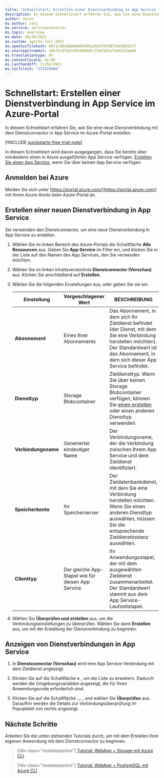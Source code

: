 ```yaml
---
title: 'Schnellstart: Erstellen einer Dienstverbindung in App Service im Azure-Portal'
description: In diesem Schnellstart erfahren Sie, wie Sie eine Dienstverbindung in App Service im Azure-Portal herstellen.
author: shizn
ms.author: xshi
ms.service: serviceconnector
ms.topic: overview
ms.date: 10/29/2021
ms.custom: ignite-fall-2021
ms.openlocfilehash: 04f1c00340e8d46d495a28e3f0fd973e93991b77
ms.sourcegitcommit: 106f5c9fa5c6d3498dd1cfe63181a7ed4125ae6d
ms.translationtype: HT
ms.contentlocale: de-DE
ms.lasthandoff: 11/02/2021
ms.locfileid: "131029486"
---
```

# <a name="quickstart-create-a-service-connection-in-app-service-from-azure-portal"></a>Schnellstart: Erstellen einer Dienstverbindung in App Service im Azure-Portal

In diesem Schnellstart erfahren Sie, wie Sie eine neue Dienstverbindung mit dem Dienstconnector in App Service im Azure-Portal erstellen.

[!INCLUDE [quickstarts-free-trial-note](../../includes/quickstarts-free-trial-note.md)]

In diesem Schnellstart wird davon ausgegangen, dass Sie bereits über mindestens einen in Azure ausgeführten App Service verfügen. [Erstellen Sie einen App Service](../app-service/quickstart-dotnetcore.md), wenn Sie über keinen App Service verfügen.

## <a name="sign-in-to-azure"></a>Anmelden bei Azure

Melden Sie sich unter [https://portal.azure.com/](https://portal.azure.com/) mit Ihrem Azure-Konto beim Azure-Portal an.

## <a name="create-a-new-service-connection-in-app-service"></a>Erstellen einer neuen Dienstverbindung in App Service

Sie verwenden den Dienstconnector, um eine neue Dienstverbindung in App Service zu erstellen.

1. Wählen Sie im linken Bereich des Azure-Portals die Schaltfläche **Alle Ressourcen** aus. Geben Sie **App Service** im Filter ein, und klicken Sie in der Liste auf den Namen des App Services, den Sie verwenden möchten.
2. Wählen Sie im linken Inhaltsverzeichnis **Dienstconnector (Vorschau)** aus. Klicken Sie anschließend auf **Erstellen**.
3. Wählen Sie die folgenden Einstellungen aus, oder geben Sie sie ein.

    | Einstellung      | Vorgeschlagener Wert  | BESCHREIBUNG                                        |
    | ------------ |  ------- | -------------------------------------------------- |
    | **Abonnement** | Eines Ihrer Abonnements | Das Abonnement, in dem sich Ihr Zieldienst befindet (der Dienst, mit dem Sie eine Verbindung herstellen möchten). Der Standardwert ist das Abonnement, in dem sich dieser App Service befindet. |
    | **Diensttyp** | Storage Blobcontainer | Zieldiensttyp. Wenn Sie über keinen Storage Blobcontainer verfügen, können Sie [einen erstellen](../storage/blobs/storage-quickstart-blobs-portal.md) oder einen anderen Diensttyp verwenden. |
    | **Verbindungsname** | Generierter eindeutiger Name | Der Verbindungsname, der die Verbindung zwischen Ihrem App Service und dem Zieldienst identifiziert.  |
    | **Speicherkonto** | Ihr Speicherserver | Der Zieldatenbankdienst, mit dem Sie eine Verbindung herstellen möchten. Wenn Sie einen anderen Diensttyp auswählen, müssen Sie die entsprechende Zieldienstinstanz auswählen. |
    | **Clienttyp** | Der gleiche App-Stapel wie für diesen App Service | Ihr Anwendungsstapel, der mit dem ausgewählten Zieldienst zusammenarbeitet. Der Standardwert stammt aus dem App Service-Laufzeitstapel. |

4. Wählen Sie **Überprüfen und erstellen** aus, um die Verbindungseinstellungen zu überprüfen. Wählen Sie dann **Erstellen** aus, um mit der Erstellung der Dienstverbindung zu beginnen.

## <a name="view-service-connections-in-app-service"></a>Anzeigen von Dienstverbindungen in App Service

1. In **Dienstconnector (Vorschau)** wird eine App Service-Verbindung mit dem Zieldienst angezeigt.

1. Klicken Sie auf die Schaltfläche **>** , um die Liste zu erweitern. Dadurch werden die Umgebungsvariablen angezeigt, die für Ihren Anwendungscode erforderlich sind.

1. Klicken Sie auf die Schaltfläche **...** , und wählen Sie **Überprüfen** aus. Daraufhin werden die Details zur Verbindungsüberprüfung im Popupblatt von rechts angezeigt.

## <a name="next-steps"></a>Nächste Schritte

Arbeiten Sie die unten stehenden Tutorials durch, um mit dem Erstellen Ihrer eigenen Anwendung mit dem Dienstconnector zu beginnen.

> [!div class="nextstepaction"]
> [Tutorial: WebApp + Storage mit Azure CLI](./tutorial-csharp-webapp-storage-cli.md)

> [!div class="nextstepaction"]
> [Tutorial: WebApp + PostgreSQL mit Azure CLI](./tutorial-django-webapp-postgres-cli.md)
